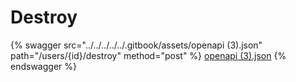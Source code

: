 # Destroy

{% swagger src="../../../../../.gitbook/assets/openapi (3).json" path="/users/{id}/destroy" method="post" %}
[openapi (3).json](<../../../../../.gitbook/assets/openapi (3).json>)
{% endswagger %}
